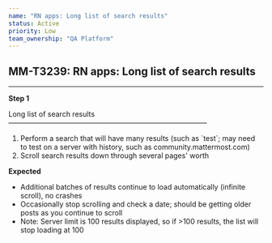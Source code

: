 ```yaml
---
name: "RN apps: Long list of search results"
status: Active
priority: Low
team_ownership: "QA Platform"
---
```


## MM-T3239: RN apps: Long list of search results

---

**Step 1**

Long list of search results\
————————————————————————————

1. Perform a search that will have many results (such as \`test\`; may need to test on a server with history, such as community.mattermost.com)
2. Scroll search results down through several pages' worth

**Expected**

- Additional batches of results continue to load automatically (infinite scroll), no crashes
- Occasionally stop scrolling and check a date; should be getting older posts as you continue to scroll
- Note: Server limit is 100 results displayed, so if >100 results, the list will stop loading at 100
